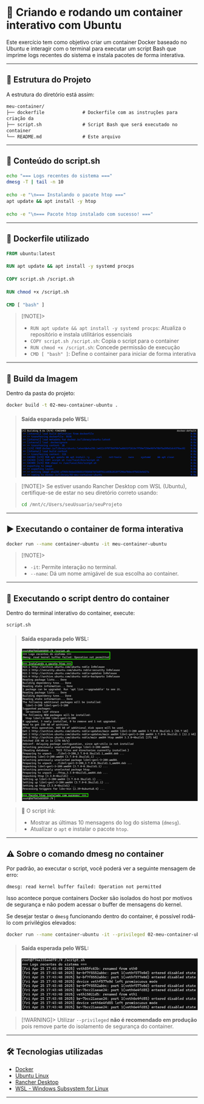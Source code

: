 
# 🐧 Criando e rodando um container interativo com Ubuntu

Este exercício tem como objetivo criar um container Docker baseado no Ubuntu e interagir com o terminal para executar um script Bash que imprime logs recentes do sistema e instala pacotes de forma interativa.

---

## 🧱 Estrutura do Projeto

A estrutura do diretório está assim:

```
meu-container/
├── dockerfile              # Dockerfile com as instruções para criação da 
├── script.sh               # Script Bash que será executado no container
└── README.md               # Este arquivo
```

---

## 📜 Conteúdo do script.sh

```bash
echo "=== Logs recentes do sistema ==="
dmesg -T | tail -n 10

echo -e "\n=== Instalando o pacote htop ==="
apt update && apt install -y htop

echo -e "\n=== Pacote htop instalado com sucesso! ==="
```

---

## 🐳 Dockerfile utilizado

```Dockerfile
FROM ubuntu:latest

RUN apt update && apt install -y systemd procps

COPY script.sh /script.sh

RUN chmod +x /script.sh

CMD [ "bash" ]

```

> [!NOTE]>
>- `RUN apt update && apt install -y systemd procps`: Atualiza o repositório e instala utilitários essenciais
>- `COPY script.sh /script.sh`: Copia o script para o container
>- `RUN chmod +x /script.sh`: Concede permissão de execução
>- `CMD [ "bash" ]`: Define o container para iniciar de forma interativa

---

## 🔨 Build da Imagem

Dentro da pasta do projeto:

```bash
docker build -t 02-meu-container-ubuntu .
```

> #### Saída esparada pelo WSL:
>![alt text](prints/image-1.png)

> [!NOTE]> Se estiver usando Rancher Desktop com WSL (Ubuntu), certifique-se de estar no seu diretório correto usando:
> ```bash
> cd /mnt/c/Users/seuUsuario/seuProjeto
> ```

---

## ▶️ Executando o container de forma interativa

```bash
docker run --name container-ubuntu -it meu-container-ubuntu
```

> [!NOTE]>
>- `-it`: Permite interação no terminal.
>- `--name`: Dá um nome amigável de sua escolha ao container.

---

## 📂 Executando o script dentro do container

Dentro do terminal interativo do container, execute:

```bash
script.sh
```
> #### Saída esparada pelo WSL:
>![alt text](prints/image-2.png)

> 📌 O script irá:
> - Mostrar as últimas 10 mensagens do log do sistema (`dmesg`).
> - Atualizar o `apt` e instalar o pacote `htop`.

---

## ⚠️ Sobre o comando dmesg no container

Por padrão, ao executar o script, você poderá ver a seguinte mensagem de erro:

```
dmesg: read kernel buffer failed: Operation not permitted
```

Isso acontece porque containers Docker são isolados do host por motivos de segurança e não podem acessar o buffer de mensagens do kernel.

Se desejar testar o `dmesg` funcionando dentro do container, é possível rodá-lo com privilégios elevados:

```bash
docker run --name container-ubuntu -it --privileged 02-meu-container-ubuntu
```

> #### Saída esperada pelo WSL:
> ![alt text](prints/image-3.png)

> [!WARNING]> Utilizar `--privileged` **não é recomendado em produção** pois remove parte do isolamento de segurança do container.

---

## 🛠 Tecnologias utilizadas

- [Docker](https://www.docker.com/)
- [Ubuntu Linux](https://ubuntu.com/)
- [Rancher Desktop](https://rancherdesktop.io/)
- [WSL - Windows Subsystem for Linux](https://learn.microsoft.com/en-us/windows/wsl/)

---
